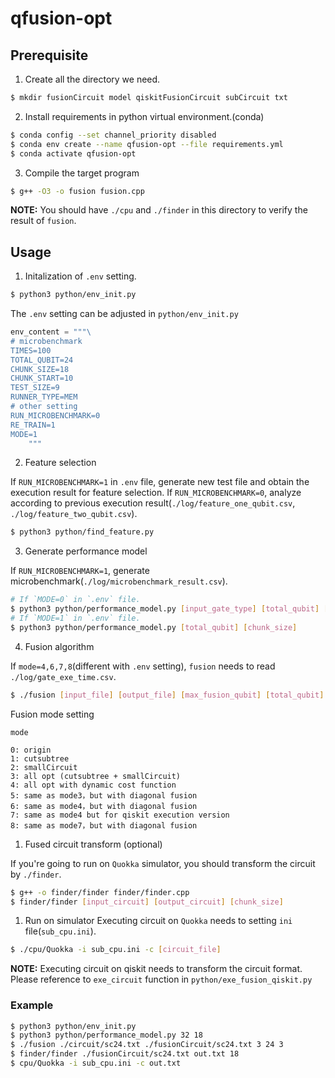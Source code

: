 # qfusion-opt

## Prerequisite

1. Create all the directory we need.

```bash
$ mkdir fusionCircuit model qiskitFusionCircuit subCircuit txt
```

2. Install requirements in python virtual environment.(conda)

```bash
$ conda config --set channel_priority disabled
$ conda env create --name qfusion-opt --file requirements.yml
$ conda activate qfusion-opt
```

3. Compile the target program

``` bash
$ g++ -O3 -o fusion fusion.cpp
```

**NOTE:** You should have `./cpu` and `./finder` in this directory to verify the result of `fusion`.

## Usage

1. Initalization of `.env` setting.

```bash
$ python3 python/env_init.py
```

The `.env` setting can be adjusted in `python/env_init.py`

```python
env_content = """\
# microbenchmark
TIMES=100
TOTAL_QUBIT=24
CHUNK_SIZE=18
CHUNK_START=10
TEST_SIZE=9
RUNNER_TYPE=MEM
# other setting
RUN_MICROBENCHMARK=0
RE_TRAIN=1
MODE=1
    """
```

2. Feature selection

If `RUN_MICROBENCHMARK=1` in `.env` file, generate new test file and obtain the execution result for feature selection.
If `RUN_MICROBENCHMARK=0`, analyze according to previous execution result(`./log/feature_one_qubit.csv`, `./log/feature_two_qubit.csv`).

```bash
$ python3 python/find_feature.py
```

3. Generate performance model

If `RUN_MICROBENCHMARK=1`, generate microbenchmark(`./log/microbenchmark_result.csv`).

```bash
# If `MODE=0` in `.env` file.
$ python3 python/performance_model.py [input_gate_type] [total_qubit] [chunk_size]
# If `MODE=1` in `.env` file.
$ python3 python/performance_model.py [total_qubit] [chunk_size]
```

4. Fusion algorithm

If `mode=4,6,7,8`(different with `.env` setting), `fusion` needs to read `./log/gate_exe_time.csv`.

```bash
$ ./fusion [input_file] [output_file] [max_fusion_qubit] [total_qubit] [mode]
```

Fusion mode setting

```text
mode 

0: origin
1: cutsubtree
2: smallCircuit
3: all opt (cutsubtree + smallCircuit)
4: all opt with dynamic cost function
5: same as mode3，but with diagonal fusion
6: same as mode4，but with diagonal fusion
7: same as mode4 but for qiskit execution version
8: same as mode7，but with diagonal fusion
```

1. Fused circuit transform (optional)

If you're going to run on `Quokka` simulator, you should transform the circuit by `./finder`.

```bash
$ g++ -o finder/finder finder/finder.cpp
$ finder/finder [input_circuit] [output_circuit] [chunk_size]
```

1. Run on simulator
Executing circuit on `Quokka` needs to setting `ini` file(`sub_cpu.ini`).

```bash
$ ./cpu/Quokka -i sub_cpu.ini -c [circuit_file]
```

**NOTE:** Executing circuit on qiskit needs to transform the circuit format. Please reference to `exe_circuit` function in `python/exe_fusion_qiskit.py`

### Example

```bash
$ python3 python/env_init.py
$ python3 python/performance_model.py 32 18
$ ./fusion ./circuit/sc24.txt ./fusionCircuit/sc24.txt 3 24 3
$ finder/finder ./fusionCircuit/sc24.txt out.txt 18
$ cpu/Quokka -i sub_cpu.ini -c out.txt
```
